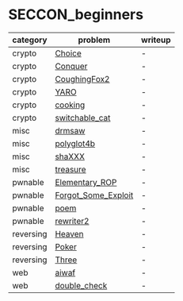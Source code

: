 # SECCON_beginners

category | problem | writeup
--- | --- | ---
crypto | [Choice](crypto/Choice) | -
crypto | [Conquer](crypto/Conquer) | -
crypto | [CoughingFox2](crypto/CoughingFox2) | -
crypto | [YARO](crypto/YARO) | -
crypto | [cooking](crypto/cooking) | -
crypto | [switchable_cat](crypto/switchable_cat) | -
misc | [drmsaw](misc/drmsaw) | -
misc | [polyglot4b](misc/polyglot4b) | -
misc | [shaXXX](misc/shaXXX) | -
misc | [treasure](misc/treasure) | -
pwnable | [Elementary_ROP](pwnable/Elementary_ROP) | -
pwnable | [Forgot_Some_Exploit](pwnable/Forgot_Some_Exploit) | -
pwnable | [poem](pwnable/poem) | -
pwnable | [rewriter2](pwnable/rewriter2) | -
reversing | [Heaven](reversing/Heaven) | -
reversing | [Poker](reversing/Poker) | -
reversing | [Three](reversing/Three) | -
web | [aiwaf](web/aiwaf) | -
web | [double_check](web/double_check) | -
